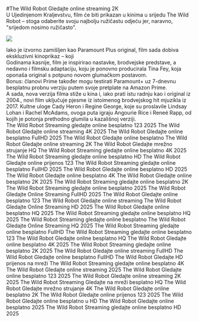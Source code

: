 #The Wild Robot Gledajte online streaming 2K  
U Ujedinjenom Kraljevstvu, film će biti prikazan u kinima u srijedu The Wild Robot – stoga odaberite svoju najbolju ružičastu odjeću jer, naravno, "srijedom nosimo ružičasto".  
  
[![](https://i.imgur.com/qSNzIqt.png)](https://movie.rssnews.media/gJKLbYNy.php)  
  
Iako je izvorno zamišljen kao Paramount Plus original, film sada dobiva ekskluzivni kinoprikaz – koji  
Godinama kasnije, film je inspirirao nastavke, brodvejske predstave, a nedavno i filmsku adaptaciju, koju je ponovno producirala Tina Fey, koja oponaša original s potpuno novom glumačkom postavom.  
Bonus: članovi Prime također mogu testirati Paramount+ uz 7-dnevnu besplatnu probnu verziju putem svoje pretplate na Amazon Prime.  
A sada, nova verzija filma stiže u kina i, iako prati istu radnju kao i original iz 2004., novi film  uključuje pjesme iz istoimenog brodvejskog hit mjuzikla iz 2017. Kultne uloge Cady Heron i Regine George, koje su proslavile Lindsay Lohan i Rachel McAdams, ovoga puta igraju Angourie Rice i Reneé Rapp, od kojih je potonja prethodno glumila u kazališnoj verziji.  
The Wild Robot Streaming gledajte online besplatno 123 2025
The Wild Robot Gledajte online streaming 4K 2025
The Wild Robot Gledajte online besplatno FullHD 2025
The Wild Robot Gledajte online besplatno
The Wild Robot Gledajte online streaming 2K
The Wild Robot Gledajte mrežno strujanje HQ
The Wild Robot Streaming gledajte online besplatno 4K 2025
The Wild Robot Streaming gledajte online besplatno HD
The Wild Robot Gledajte online prijenos 123
The Wild Robot Streaming gledajte online besplatno FullHD 2025
The Wild Robot Gledajte online besplatno HD 2025
The Wild Robot Gledajte online besplatno 4K
The Wild Robot Gledajte online besplatno 2K 2025
The Wild Robot Streaming gledajte online besplatno 2K
The Wild Robot Streaming gledajte online besplatno 2025
The Wild Robot Gledajte Online Streaming FullHD 2025
The Wild Robot Gledajte online besplatno 123
The Wild Robot Gledajte online streaming
The Wild Robot Gledajte Online Streaming HD 2025
The Wild Robot Gledajte online besplatno HQ 2025
The Wild Robot Streaming gledajte online besplatno HQ 2025
The Wild Robot Streaming gledajte online besplatno
The Wild Robot Gledajte Online Streaming HQ 2025
The Wild Robot Streaming gledajte online besplatno FullHD
The Wild Robot Streaming gledajte online besplatno 123
The Wild Robot Gledajte online besplatno HQ
The Wild Robot Gledajte online besplatno 4K 2025
The Wild Robot Streaming gledajte online besplatno 2K 2025
The Wild Robot Gledajte online streaming FullHD
The Wild Robot Gledajte online besplatno FullHD
The Wild Robot Gledajte HD prijenos na mreži
The Wild Robot Streaming gledajte online besplatno 4K
The Wild Robot Gledajte online streaming 2025
The Wild Robot Gledajte online besplatno 123 2025
The Wild Robot Gledajte online streaming 2K 2025
The Wild Robot Streaming Gledajte na mreži besplatno HQ
The Wild Robot Gledajte mrežno strujanje 4K
The Wild Robot Gledajte online besplatno 2K
The Wild Robot Gledajte online prijenos 123 2025
The Wild Robot Gledajte online besplatno u HD
The Wild Robot Gledajte online besplatno 2025
The Wild Robot Streaming gledajte online besplatno HD 2025